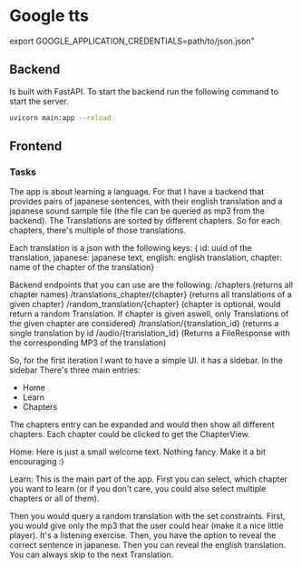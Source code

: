 # Google tts


export GOOGLE_APPLICATION_CREDENTIALS=path/to/json.json"

## Backend

Is built with FastAPI. To start the backend run the following command to start the server.

```bash
uvicorn main:app --reload
```

## Frontend

### Tasks
The app is about learning a language. For that I have a backend that provides pairs of japanese sentences, with their english translation and a japanese sound sample file (the file can be queried as mp3 from the backend). The Translations are sorted by different chapters. So for each chapters, there's multiple of those translations. 

Each translation is a json with the following keys:
{ id: uuid of the translation,
japanese: japanese text,
english: english translation,
chapter: name of the chapter of the translation}

Backend endpoints that you can use are the following:
/chapters (returns all chapter names)
/translations_chapter/{chapter} (returns all translations of a given chapter}
/random_translation/{chapter} (chapter is optional, would return a random  Translation. If chapter is given aswell, only Translations of the given chapter are considered)
/translation/{translation_id} (returns a single translation by id
/audio/{translation_id} (Returns a FileResponse with the corresponding MP3 of the translation)

So, for the first iteration I want to have a simple UI. 
it has a sidebar. In the sidebar There's three main entries:
- Home
- Learn
- Chapters

The chapters entry can be expanded and would then show all different chapters. 
Each chapter could be clicked to get the ChapterView.


Home:
Here is just a small welcome text. Nothing fancy. Make it a bit encouraging :)

Learn:
This is the main part of the app. First you can select, which chapter you want to learn (or if you don't care, you could also select multiple chapters or all of them).

Then you would query a random translation with the set constraints. 
First, you would give only the mp3 that the user could hear (make it a nice little player). It's a listening exercise.
Then, you have the option to reveal the correct sentence in japanese. Then you can reveal the english translation. 
You can always skip to the next Translation.
